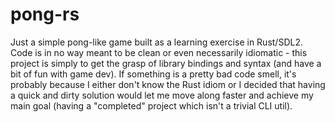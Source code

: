 # pong-rs

Just a simple pong-like game built as a learning exercise in Rust/SDL2.
Code is in no way meant to be clean or even necessarily idiomatic - this project is simply to get the grasp of library bindings and syntax (and have a bit of fun with game dev). If something is a pretty bad code smell, it's probably because I either don't know the Rust idiom or I decided that having a quick and dirty solution would let me move along faster and achieve my main goal (having a "completed" project which isn't a trivial CLI util).